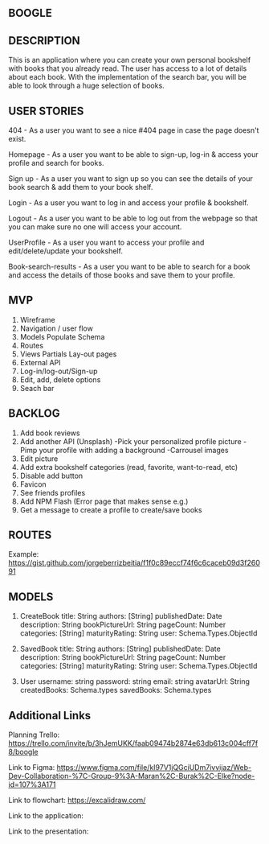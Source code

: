 ## BOOGLE

## DESCRIPTION

This is an application where you can create your own personal bookshelf with books that you already read. The user has access to a lot of details about each book. With the implementation of the search bar, you will be able to look through a huge selection of books.

## USER STORIES

404 - As a user you want to see a nice #404 page in case the page doesn't exist.

Homepage - As a user you want to be able to sign-up, log-in & access your profile and search for books.

Sign up - As a user you want to sign up so you can see the details of your book search & add them to your book shelf.

Login - As a user you want to log in and access your profile & bookshelf.

Logout - As a user you want to be able to log out from the webpage so that you can make sure no one will access your account.

UserProfile - As a user you want to access your profile and edit/delete/update your bookshelf.

Book-search-results - As a user you want to be able to search for a book and access the details of those books and save them to your profile.

## MVP

1. Wireframe
2. Navigation / user flow
3. Models
   Populate
   Schema
4. Routes
5. Views
   Partials
   Lay-out
   pages
6. External API
7. Log-in/log-out/Sign-up
8. Edit, add, delete options
9. Seach bar

## BACKLOG

1. Add book reviews
2. Add another API (Unsplash)
   -Pick your personalized profile picture
   -Pimp your profile with adding a background
   -Carrousel images
3. Edit picture
4. Add extra bookshelf categories (read, favorite, want-to-read, etc)
5. Disable add button
6. Favicon
7. See friends profiles
8. Add NPM Flash (Error page that makes sense e.g.)
9. Get a message to create a profile to create/save books

## ROUTES

Example: https://gist.github.com/jorgeberrizbeitia/f1f0c89eccf74f6c6caceb09d3f26091

## MODELS

1. CreateBook
   title: String
   authors: [String]
   publishedDate: Date
   description: String
   bookPictureUrl: String
   pageCount: Number
   categories: [String]
   maturityRating: String
   user: Schema.Types.ObjectId

2. SavedBook
   title: String
   authors: [String]
   publishedDate: Date
   description: String
   bookPictureUrl: String
   pageCount: Number
   categories: [String]
   maturityRating: String
   user: Schema.Types.ObjectId

3. User
   username: string
   password: string
   email: string
   avatarUrl: String
   createdBooks: Schema.types
   savedBooks: Schema.types

## Additional Links

Planning Trello: https://trello.com/invite/b/3hJemUKK/faab09474b2874e63db613c004cff7f8/boogle

Link to Figma: https://www.figma.com/file/kI97V1jQGciUDm7ivvijaz/Web-Dev-Collaboration-%7C-Group-9%3A-Maran%2C-Burak%2C-Elke?node-id=107%3A171

Link to flowchart: https://excalidraw.com/

Link to the application:

Link to the presentation:
